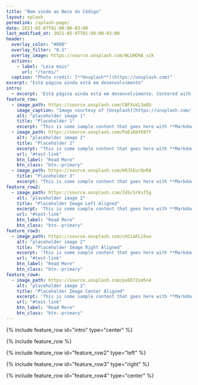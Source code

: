 ```yaml
---
title: "Bem vindo ao Beco do Código"
layout: splash
permalink: /splash-page/
date: 2021-05-07T01:00:00-03:00
last_modified_at: 2021-05-07T01:00:00-03:00
header:
  overlay_color: "#000"
  overlay_filter: "0.5"
  overlay_image: https://source.unsplash.com/WLUHO9A_xik
  actions:
    - label: "Leia mais"
      url: "/terms/"
  caption: "Photo credit: [**Unsplash**](https://unsplash.com)"
excerpt: "Está página ainda está em desenvolvimento"
intro: 
  - excerpt: 'Está página ainda está em desenvolvimento. Centered with `type="center"`'
feature_row:
  - image_path: https://source.unsplash.com/CBFXuVLSe8U
    image_caption: "Image courtesy of [Unsplash](https://unsplash.com/)"
    alt: "placeholder image 1"
    title: "Placeholder 1"
    excerpt: "This is some sample content that goes here with **Markdown** formatting."
  - image_path: https://source.unsplash.com/PaEiKmY697Y
    alt: "placeholder image 2"
    title: "Placeholder 2"
    excerpt: "This is some sample content that goes here with **Markdown** formatting."
    url: "#test-link"
    btn_label: "Read More"
    btn_class: "btn--primary"
  - image_path: https://source.unsplash.com/KRJ5EurQnRA
    title: "Placeholder 3"
    excerpt: "This is some sample content that goes here with **Markdown** formatting."
feature_row2:
  - image_path: https://source.unsplash.com/I4ScSrKsfIg
    alt: "placeholder image 2"
    title: "Placeholder Image Left Aligned"
    excerpt: 'This is some sample content that goes here with **Markdown** formatting. Left aligned with `type="left"`'
    url: "#test-link"
    btn_label: "Read More"
    btn_class: "btn--primary"
feature_row3:
  - image_path: https://source.unsplash.com/cH2iaFLi9vw
    alt: "placeholder image 2"
    title: "Placeholder Image Right Aligned"
    excerpt: 'This is some sample content that goes here with **Markdown** formatting. Right aligned with `type="right"`'
    url: "#test-link"
    btn_label: "Read More"
    btn_class: "btn--primary"
feature_row4:
  - image_path: https://source.unsplash.com/poED7Zsm5n4
    alt: "placeholder image 2"
    title: "Placeholder Image Center Aligned"
    excerpt: 'This is some sample content that goes here with **Markdown** formatting. Centered with `type="center"`'
    url: "#test-link"
    btn_label: "Read More"
    btn_class: "btn--primary"
---
```


{% include feature_row id="intro" type="center" %}

{% include feature_row %}

{% include feature_row id="feature_row2" type="left" %}

{% include feature_row id="feature_row3" type="right" %}

{% include feature_row id="feature_row4" type="center" %}